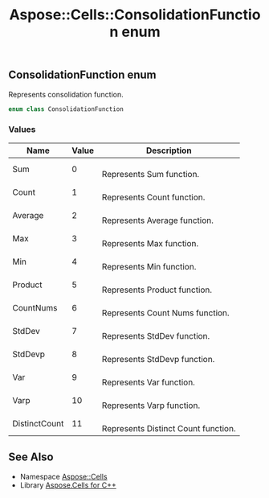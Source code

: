 ﻿---
title: Aspose::Cells::ConsolidationFunction enum
linktitle: ConsolidationFunction
second_title: Aspose.Cells for C++ API Reference
description: 'Aspose::Cells::ConsolidationFunction enum. Represents consolidation function in C++.'
type: docs
weight: 18300
url: /cpp/aspose.cells/consolidationfunction/
---
## ConsolidationFunction enum


Represents consolidation function.

```cpp
enum class ConsolidationFunction
```

### Values

| Name | Value | Description |
| --- | --- | --- |
| Sum | 0 | <br>Represents Sum function. |
| Count | 1 | <br>Represents Count function. |
| Average | 2 | <br>Represents Average function. |
| Max | 3 | <br>Represents Max function. |
| Min | 4 | <br>Represents Min function. |
| Product | 5 | <br>Represents Product function. |
| CountNums | 6 | <br>Represents Count Nums function. |
| StdDev | 7 | <br>Represents StdDev function. |
| StdDevp | 8 | <br>Represents StdDevp function. |
| Var | 9 | <br>Represents Var function. |
| Varp | 10 | <br>Represents Varp function. |
| DistinctCount | 11 | <br>Represents Distinct Count function. |

## See Also

* Namespace [Aspose::Cells](../)
* Library [Aspose.Cells for C++](../../)
